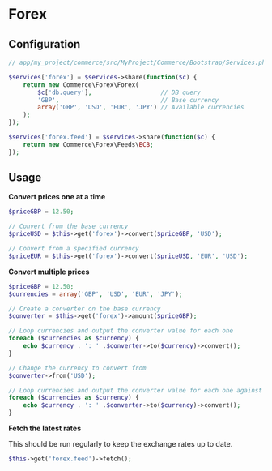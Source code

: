 Forex
=====

Configuration
-------------

```php
// app/my_project/commerce/src/MyProject/Commerce/Bootstrap/Services.php

$services['forex'] = $services->share(function($c) {
	return new Commerce\Forex\Forex(
		$c['db.query'],                   // DB query
		'GBP',                            // Base currency
		array('GBP', 'USD', 'EUR', 'JPY') // Available currencies
	);
});

$services['forex.feed'] = $services->share(function($c) {
	return new Commerce\Forex\Feeds\ECB;
});
```

Usage
-----

**Convert prices one at a time**

```php
$priceGBP = 12.50;

// Convert from the base currency
$priceUSD = $this->get('forex')->convert($priceGBP, 'USD');

// Convert from a specified currency
$priceEUR = $this->get('forex')->convert($priceUSD, 'EUR', 'USD');
```

**Convert multiple prices**

```php
$priceGBP = 12.50;
$currencies = array('GBP', 'USD', 'EUR', 'JPY');

// Create a converter on the base currency
$converter = $this->get('forex')->amount($priceGBP);

// Loop currencies and output the converter value for each one
foreach ($currencies as $currency) {
	echo $currency . ': ' .$converter->to($currency)->convert();
}

// Change the currency to convert from
$converter->from('USD');

// Loop currencies and output the converter value for each one against the new from currency
foreach ($currencies as $currency) {
	echo $currency . ': ' .$converter->to($currency)->convert();
}
```

**Fetch the latest rates**

This should be run regularly to keep the exchange rates up to date.

```php
$this->get('forex.feed')->fetch();
```